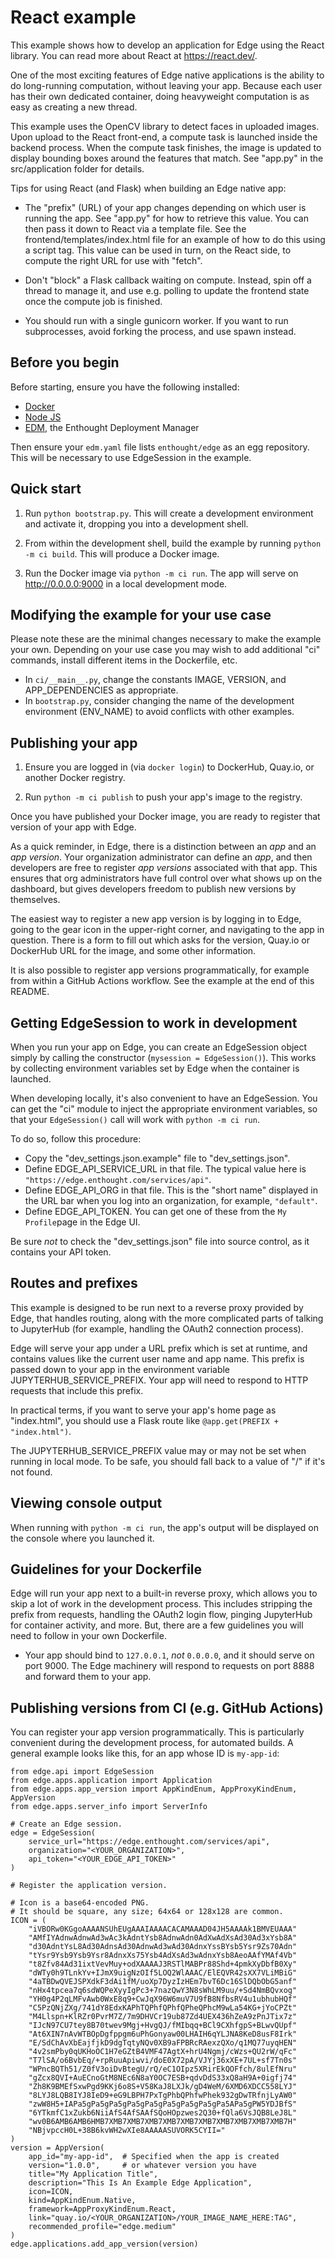 # React example

This example shows how to develop an application for Edge using the React
library.  You can read more about React at https://react.dev/.

One of the most exciting features of Edge native applications is the ability
to do long-running computation, without leaving your app.  Because each user
has their own dedicated container, doing heavyweight computation is as easy
as creating a new thread.

This example uses the OpenCV library to detect faces in uploaded images.
Upon upload to the React front-end, a compute task is launched inside the
backend process.  When the compute task finishes, the image is updated to
display bounding boxes around the features that match.  See "app.py" in the
src/application folder for details.

Tips for using React (and Flask) when building an Edge native app:

* The "prefix" (URL) of your app changes depending on which user is running
  the app.  See "app.py" for how to retrieve this value.  You can then pass it
  down to React via a template file.  See the frontend/templates/index.html file
  for an example of how to do this using a script tag.  This value can be used
  in turn, on the React side, to compute the right URL for use with "fetch".

* Don't "block" a Flask callback waiting on compute.  Instead, spin off a
  thread to manage it, and use e.g. polling to update the frontend state once
  the compute job is finished.

* You should run with a single gunicorn worker.  If you want to run subprocesses,
  avoid forking the process, and use spawn instead.


## Before you begin

Before starting, ensure you have the following installed:

* [Docker](https://docker.com)
* [Node JS](https://nodejs.org)
* [EDM](https://www.enthought.com/edm/), the Enthought Deployment Manager 

Then ensure your ``edm.yaml`` file lists ``enthought/edge`` as an egg
repository.  This will be necessary to use EdgeSession in the example.


## Quick start

1. Run ``python bootstrap.py``.  This will create a development environment
   and activate it, dropping you into a development shell.

2. From within the development shell, build the example by running
   ``python -m ci build``.  This will produce a Docker image.

3. Run the Docker image via ``python -m ci run``.  The app will serve on
   http://0.0.0.0:9000 in a local development mode.


## Modifying the example for your use case

Please note these are the minimal changes necessary to make the example your
own.  Depending on your use case you may wish to add additional "ci" commands,
install different items in the Dockerfile, etc.

* In ``ci/__main__.py``, change the constants IMAGE, VERSION, and
  APP_DEPENDENCIES as appropriate.
* In ``bootstrap.py``, consider changing the name of the development
  environment (ENV_NAME) to avoid conflicts with other examples.


## Publishing your app

1. Ensure you are logged in (via ``docker login``) to DockerHub, Quay.io, or
   another Docker registry.

2. Run ``python -m ci publish`` to push your app's image to the registry.

Once you have published your Docker image, you are ready to register that
version of your app with Edge.

As a quick reminder, in Edge, there is a distinction between an _app_ and an
_app version_.  Your organization administrator can define an _app_, and then
developers are free to register _app versions_ associated with that app.  This
ensures that org administrators have full control over what shows up on the
dashboard, but gives developers freedom to publish new versions by themselves.

The easiest way to register a new app version is by logging in to Edge, going
to the gear icon in the upper-right corner, and navigating to the app in
question. There is a form to fill out which asks for the version, Quay.io or
DockerHub URL for the image, and some other information.

It is also possible to register app versions programmatically, for example
from within a GitHub Actions workflow.  See the example at the end of this
README.


## Getting EdgeSession to work in development

When you run your app on Edge, you can create an EdgeSession object simply by
calling the constructor (``mysession = EdgeSession()``).  This works by
collecting environment variables set by Edge when the container is launched.

When developing locally, it's also convenient to have an EdgeSession.  You
can get the "ci" module to inject the appropriate environment variables, so
that your ``EdgeSession()`` call will work with ``python -m ci run``.  

To do so, follow this procedure:

* Copy the "dev_settings.json.example" file to "dev_settings.json".
* Define EDGE_API_SERVICE_URL in that file.  The typical value here is
  ``"https://edge.enthought.com/services/api"``.
* Define EDGE_API_ORG in that file.  This is the "short name" displayed in
  the URL bar when you log into an organization, for example, ``"default"``.
* Define EDGE_API_TOKEN.  You can get one of these from the ``My Profile``page
  in the Edge UI.

Be sure *not* to check the "dev_settings.json" file into source control, as it
contains your API token.


## Routes and prefixes

This example is designed to be run next to a reverse proxy provided by Edge, 
that handles routing, along with the more complicated parts of talking to 
JupyterHub (for example, handling the OAuth2 connection process).

Edge will serve your app under a URL prefix which is set at runtime, and
contains values like the current user name and app name.  This prefix is
passed down to your app in the environment variable JUPYTERHUB_SERVICE_PREFIX.
Your app will need to respond to HTTP requests that include this prefix.  

In practical terms, if you want to serve your app's home page as "index.html",
you should use a Flask route like ``@app.get(PREFIX + "index.html")``.

The JUPYTERHUB_SERVICE_PREFIX value may or may not be set when running in
local mode.  To be safe, you should fall back to a value of "/" if it's not
found.


## Viewing console output

When running with ``python -m ci run``, the app's output will be displayed
on the console where you launched it.

## Guidelines for your Dockerfile

Edge will run your app next to a built-in reverse proxy, which allows
you to skip a lot of work in the development process.  This includes stripping
the prefix from requests, handling the OAuth2 login flow, pinging JupyterHub
for container activity, and more.  But, there are a few guidelines you will
need to follow in your own Dockerfile.

* Your app should bind to ``127.0.0.1``, *not* ``0.0.0.0``, and it should serve
  on port 9000.  The Edge machinery will respond to requests on port 8888 and 
  forward them to your app.


## Publishing versions from CI (e.g. GitHub Actions)

You can register your app version programmatically.  This is particularly
convenient during the development process, for automated builds.  A general
example looks like this, for an app whose ID is ``my-app-id``:


```
from edge.api import EdgeSession
from edge.apps.application import Application
from edge.apps.app_version import AppKindEnum, AppProxyKindEnum, AppVersion
from edge.apps.server_info import ServerInfo

# Create an Edge session.
edge = EdgeSession(
    service_url="https://edge.enthought.com/services/api",
    organization="<YOUR_ORGANIZATION>",
    api_token="<YOUR_EDGE_API_TOKEN>"
)

# Register the application version.

# Icon is a base64-encoded PNG.  
# It should be square, any size; 64x64 or 128x128 are common.
ICON = (
    "iVBORw0KGgoAAAANSUhEUgAAAIAAAACACAMAAAD04JH5AAAAk1BMVEUAAA"
    "AMfIYAdnwAdnwAd3wAc3kAdntYsb8AdnwAdn0AdXwAdXsAd30Ad3xYsb8A"
    "d30AdntYsL8Ad30AdnsAd30AdnwAd3wAd30AdnxYssBYsb5Ysr9Zs70Adn"
    "tYsr9Ysb9Ysb9Ysr8AdnxXs75Ysb4AdXsAd3wAdnxYsb8AeoAAfYMAf4Vb"
    "t8Zfv84Ad31ixtVevMuy+odXAAAAJ3RSTlMABPr88Shd+4pmkXyDbfB0Xy"
    "dWTy0h9TLnkYv+IJmX9uigNzOIf5LOQ2WlAAAC/ElEQVR42sXX7VLiMBiG"
    "4aTBDwQVEJSPXdkF3dAi1fM/uoXp7DyzIzHEm7bvT6Dc16SlDQbObG5anf"
    "nHx4tpcea7q6sdWQPeXyyIgPc3+7nazQwY3N8sWhLM9uu/+Sd4NmBQvxog"
    "YH0g4P2qLMFvAwb0WxE8q9+CwJqX96W6muV7U9fB8NfbsRV4u1ubhubHQf"
    "C5PzQNjZXg/741dY8EdxKAPhTQPhfQPhfQPheQPhcM9wLa54KG+jYoCPZt"
    "M4Llspn+KlRZr0PvrM7Z/7m9DHVCr19ub87Zd4UEX436hZeA9zPnJTix7z"
    "IJcN97CU7tey8B70twev9Mgj+HvgQJ/fMIbqq+BCl9CXhfgpS+BLwvQUpf"
    "At6XIN7nAvWTBOpDgfppgm6uPhGonyaw00LHAIH6qYLJNA8KeD8usF8Irk"
    "E/SdChAvXbEajfjkD9dgTqtyNQv0XB9aFPBRcRAexzQXo/q1MQ77uyqHEN"
    "4v2smPby0qUKHoOC1H7eGZtB4VMF47AgtX+hrU4Ngmj/cWzs+QU2rW/qFc"
    "T7lSA/o6BvbEq/+rpRuuApiwvi/doE0X72pA/VJYj36xXE+7UL+sf7Tn0s"
    "WPncBQTh51/Z0fV3oiDvBtegU/rQ/eC1OIpz5XRirEkQOFfch/8ulEfNru"
    "gZcx8QVI+AuECnoGtM8NEc6N8aY0OC7ESB+qdvDdS33xQ8aH9A+0igfj74"
    "Zh8K9BMEfSxwPgd9KKj6o8S+V58KaJ8LXJk/gD4WeM/6XMD6XDCC558LYJ"
    "8LYJ8LQB8IYJ8IeD9+eG9LBPH7PxTgPhbQPhfwPhek932gDwTRfnjLyAW0"
    "zwW8H5+IAPa5gPa5gPa5gPa5gPa5gPa5gPa5gPa5gPa5APa5gPW5YDJBfS"
    "6YTkmfC1xZukb6NiiAfS4AfSAAfSQoHOpzwes2Q30+fQla6VsJQB8LeJ8L"
    "wv0B6AMB6AMB6HMB7XMB7XMB7XMB7XMB7XMB7XMB7XMB7XMB7XMB7XMB7H"
    "NBjvpccH0L+38B6kvWH2wXIe8AAAAASUVORK5CYII="
)
version = AppVersion(
    app_id="my-app-id",  # Specified when the app is created
    version="1.0.0",  	 # or whatever version you have
    title="My Application Title",
    description="This Is An Example Edge Application",
    icon=ICON,
    kind=AppKindEnum.Native,
    framework=AppProxyKindEnum.React,
    link="quay.io/<YOUR_ORGANIZATION>/YOUR_IMAGE_NAME_HERE:TAG",
    recommended_profile="edge.medium"
)
edge.applications.add_app_version(version)
```